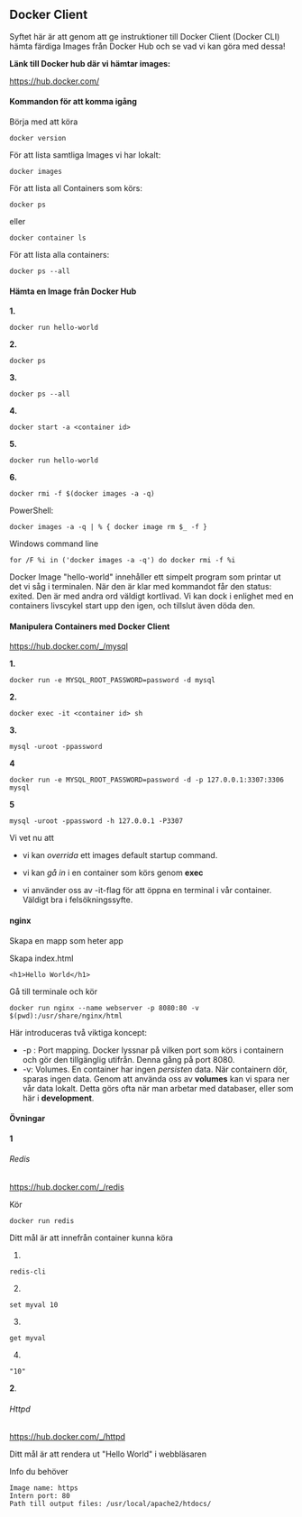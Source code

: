 ## Docker Client

Syftet här är att genom att ge instruktioner till Docker Client (Docker CLI) hämta färdiga Images från Docker Hub och se vad vi kan göra med dessa!

**Länk till Docker hub där vi hämtar images:**

https://hub.docker.com/

#### Kommandon för att komma igång

Börja med att köra

```
docker version
```

För att lista samtliga Images vi har lokalt:

```
docker images
```

För att lista all Containers som körs:

```
docker ps
```

eller

```
docker container ls
```

För att lista alla containers:

```
docker ps --all
```

#### Hämta en Image från Docker Hub 



**1.**

```
docker run hello-world
```

**2.**

```
docker ps
```

**3.**

```
docker ps --all
```

**4.**

```
docker start -a <container id>
```

**5.**

```
docker run hello-world
```

**6.**

```
docker rmi -f $(docker images -a -q)
```

PowerShell:

```
docker images -a -q | % { docker image rm $_ -f }
```

Windows command line

```
for /F %i in ('docker images -a -q') do docker rmi -f %i
```



Docker Image "hello-world" innehåller ett simpelt program som printar ut det vi såg i terminalen. När den är klar med kommandot får den status: exited. Den är med andra ord väldigt kortlivad.  Vi kan dock i enlighet med en containers livscykel start upp den igen, och tillslut även döda den.

#### Manipulera Containers med Docker Client

https://hub.docker.com/_/mysql

**1.**

```
docker run -e MYSQL_ROOT_PASSWORD=password -d mysql
```

**2.**

```
docker exec -it <container id> sh
```

**3.**

```
mysql -uroot -ppassword
```

**4**

```
docker run -e MYSQL_ROOT_PASSWORD=password -d -p 127.0.0.1:3307:3306 mysql
```

**5**

```
mysql -uroot -ppassword -h 127.0.0.1 -P3307
```

Vi vet nu att 

- vi kan *overrida* ett images default startup command. 

- vi kan *gå in* i en container som körs genom **exec**
- vi använder oss av -it-flag för att öppna en terminal i vår container. Väldigt bra i felsökningssyfte.

#### nginx

Skapa en mapp som heter app

Skapa index.html

```
<h1>Hello World</h1>
```

Gå till terminale och kör 

```
docker run nginx --name webserver -p 8080:80 -v $(pwd):/usr/share/nginx/html
```

Här introduceras två viktiga koncept:

- -p :  Port mapping. Docker lyssnar på vilken port som körs i containern och gör den tillgänglig utifrån. Denna gång på port 8080.
- -v: Volumes. En container har ingen *persisten* data. När containern dör, sparas ingen data. Genom att använda oss av **volumes** kan vi spara ner vår data lokalt. Detta görs ofta när man arbetar med databaser, eller som här i **development**.

#### Övningar

**1**

###### Redis

https://hub.docker.com/_/redis

Kör

```
docker run redis
```

Ditt mål är att innefrån container kunna köra

1.

```
redis-cli
```

2.

```
set myval 10
```

3.

```
get myval
```

4.

```
"10"
```

**2**.

###### Httpd

https://hub.docker.com/_/httpd

Ditt mål är att rendera ut "Hello World" i webbläsaren

Info du behöver

```
Image name: https
Intern port: 80
Path till output files: /usr/local/apache2/htdocs/
```
